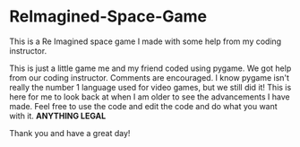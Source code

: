 # ReImagined-Space-Game
This is a Re Imagined space game I made with some help from my coding instructor. 


This is just a little game me and my friend coded using pygame. We got help from our coding instructor. Comments are encouraged. I know pygame isn't really the number 1 language used for video games, but we still did it! This is here for me to look back at when I am older to see the advancements I have made. Feel free to use the code and edit the code and do what you want with it. **ANYTHING LEGAL** 

Thank you and have a great day!
